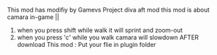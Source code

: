 This mod has modifiy by Gamevs 
Project diva aft mod 
this mod is about camara in-game ||
1. when you press shift while walk it will sprint and zoom-out
2. when you press 'c' while you walk camara will slowdown 
AFTER download This mod : Put your flie in plugin folder

